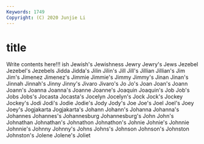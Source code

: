 ```yaml
---
Keywords: 1749
Copyright: (C) 2020 Junjie Li
---
```


# title

Write contents here!!!
ish 
Jewish's 
Jewishness 
Jewry
Jewry's 
Jews 
Jezebel 
Jezebel's 
Jezebels 
Jidda 
Jidda's 
Jilin 
Jilin's 
Jill
Jill's 
Jillian 
Jillian's 
Jim 
Jim's 
Jimenez 
Jimenez's 
Jimmie 
Jimmie's 
Jimmy
Jimmy's 
Jinan 
Jinan's 
Jinnah 
Jinnah's 
Jinny 
Jinny's 
Jivaro 
Jivaro's 
Jo
Jo's 
Joan 
Joan's 
Joann 
Joann's 
Joanna 
Joanna's 
Joanne 
Joanne's 
Joaquin
Joaquin's 
Job 
Job's 
Jobs 
Jobs's 
Jocasta 
Jocasta's 
Jocelyn 
Jocelyn's 
Jock
Jock's 
Jockey 
Jockey's 
Jodi 
Jodi's 
Jodie 
Jodie's 
Jody 
Jody's 
Joe
Joe's 
Joel 
Joel's 
Joey 
Joey's 
Jogjakarta 
Jogjakarta's 
Johann 
Johann's 
Johanna
Johanna's 
Johannes 
Johannes's 
Johannesburg 
Johannesburg's 
John 
John's 
Johnathan 
Johnathan's 
Johnathon
Johnathon's 
Johnie 
Johnie's 
Johnnie 
Johnnie's 
Johnny 
Johnny's 
Johns 
Johns's 
Johnson
Johnson's 
Johnston 
Johnston's 
Jolene 
Jolene's 
Joliet 
